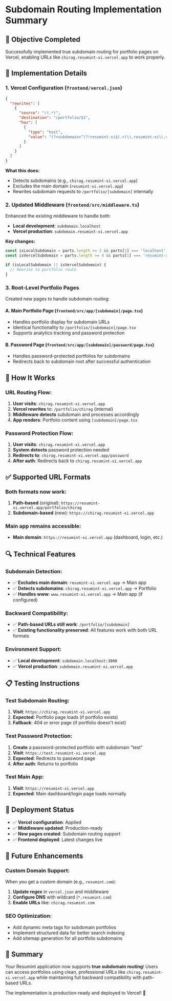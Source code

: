 # Subdomain Routing Implementation Summary

## 🎯 Objective Completed
Successfully implemented true subdomain routing for portfolio pages on Vercel, enabling URLs like `chirag.resumint-xi.vercel.app` to work properly.

## 🔧 Implementation Details

### 1. Vercel Configuration (`frontend/vercel.json`)
```json
{
  "rewrites": [
    {
      "source": "/(.*)",
      "destination": "/portfolio/$1",
      "has": [
        {
          "type": "host",
          "value": "(?<subdomain>^(?!resumint-xi$).+)\\.resumint-xi\\.vercel\\.app$"
        }
      ]
    }
  ]
}
```

**What this does:**
- Detects subdomains (e.g., `chirag.resumint-xi.vercel.app`)
- Excludes the main domain (`resumint-xi.vercel.app`)
- Rewrites subdomain requests to `/portfolio/[subdomain]` internally

### 2. Updated Middleware (`frontend/src/middleware.ts`)
Enhanced the existing middleware to handle both:
- **Local development**: `subdomain.localhost`
- **Vercel production**: `subdomain.resumint-xi.vercel.app`

**Key changes:**
```typescript
const isLocalSubdomain = parts.length >= 2 && parts[1] === 'localhost' && parts[0] !== 'www' && parts[0] !== 'localhost'
const isVercelSubdomain = parts.length >= 4 && parts[1] === 'resumint-xi' && parts[2] === 'vercel' && parts[3] === 'app' && parts[0] !== 'www' && parts[0] !== 'resumint-xi'

if (isLocalSubdomain || isVercelSubdomain) {
  // Rewrite to portfolio route
}
```

### 3. Root-Level Portfolio Pages
Created new pages to handle subdomain routing:

#### A. Main Portfolio Page (`frontend/src/app/[subdomain]/page.tsx`)
- Handles portfolio display for subdomain URLs
- Identical functionality to `/portfolio/[subdomain]/page.tsx`
- Supports analytics tracking and password protection

#### B. Password Page (`frontend/src/app/[subdomain]/password/page.tsx`)
- Handles password-protected portfolios for subdomains
- Redirects back to subdomain root after successful authentication

## 🚀 How It Works

### URL Routing Flow:
1. **User visits**: `chirag.resumint-xi.vercel.app`
2. **Vercel rewrites** to: `/portfolio/chirag` (internal)
3. **Middleware detects** subdomain and processes accordingly
4. **App renders**: Portfolio content using `[subdomain]/page.tsx`

### Password Protection Flow:
1. **User visits**: `chirag.resumint-xi.vercel.app`
2. **System detects** password protection needed
3. **Redirects to**: `chirag.resumint-xi.vercel.app/password`
4. **After auth**: Redirects back to `chirag.resumint-xi.vercel.app`

## ✅ Supported URL Formats

### Both formats now work:
1. **Path-based** (original): `https://resumint-xi.vercel.app/portfolio/chirag`
2. **Subdomain-based** (new): `https://chirag.resumint-xi.vercel.app`

### Main app remains accessible:
- **Main domain**: `https://resumint-xi.vercel.app` (dashboard, login, etc.)

## 🔍 Technical Features

### Subdomain Detection:
- ✅ **Excludes main domain**: `resumint-xi.vercel.app` → Main app
- ✅ **Detects subdomains**: `chirag.resumint-xi.vercel.app` → Portfolio
- ✅ **Handles www**: `www.resumint-xi.vercel.app` → Main app (if configured)

### Backward Compatibility:
- ✅ **Path-based URLs still work**: `/portfolio/[subdomain]`
- ✅ **Existing functionality preserved**: All features work with both URL formats

### Environment Support:
- ✅ **Local development**: `subdomain.localhost:3000`
- ✅ **Vercel production**: `subdomain.resumint-xi.vercel.app`

## 📋 Testing Instructions

### Test Subdomain Routing:
1. **Visit**: `https://chirag.resumint-xi.vercel.app`
2. **Expected**: Portfolio page loads (if portfolio exists)
3. **Fallback**: 404 or error page (if portfolio doesn't exist)

### Test Password Protection:
1. **Create** a password-protected portfolio with subdomain "test"
2. **Visit**: `https://test.resumint-xi.vercel.app`
3. **Expected**: Redirects to password page
4. **After auth**: Returns to portfolio

### Test Main App:
1. **Visit**: `https://resumint-xi.vercel.app`
2. **Expected**: Main dashboard/login page loads normally

## 🎉 Deployment Status

- ✅ **Vercel configuration**: Applied
- ✅ **Middleware updated**: Production-ready
- ✅ **New pages created**: Subdomain routing support
- ✅ **Frontend deployed**: Latest changes live

## 🔮 Future Enhancements

### Custom Domain Support:
When you get a custom domain (e.g., `resumint.com`):
1. **Update regex** in `vercel.json` and middleware
2. **Configure DNS** with wildcard (`*.resumint.com`)
3. **Enable URLs** like: `chirag.resumint.com`

### SEO Optimization:
- Add dynamic meta tags for subdomain portfolios
- Implement structured data for better search indexing
- Add sitemap generation for all portfolio subdomains

## 📝 Summary

Your Resumint application now supports **true subdomain routing**! Users can access portfolios using clean, professional URLs like `chirag.resumint-xi.vercel.app` while maintaining full backward compatibility with path-based URLs.

The implementation is production-ready and deployed to Vercel! 🚀
